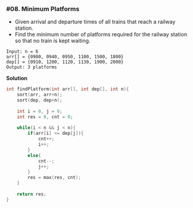 ### #08. Minimum Platforms

* Given arrival and departure times of all trains that reach a railway station. 
* Find the minimum number of platforms required for the railway station so that no train is kept waiting.

```
Input: n = 6 
arr[] = {0900, 0940, 0950, 1100, 1500, 1800}
dep[] = {0910, 1200, 1120, 1130, 1900, 2000}
Output: 3 platforms
```

**Solution**
```cpp
int findPlatform(int arr[], int dep[], int n){
    sort(arr, arr+n);
    sort(dep, dep+n);
    
    int i = 0, j = 0;
    int res = 0, cnt = 0;
    
    while(i < n && j < n){
        if(arr[i] <= dep[j]){
            cnt++;
            i++;
        }
        else{
            cnt--;
            j++;
        }
        res = max(res, cnt);
    }
    
    return res;
}
```
